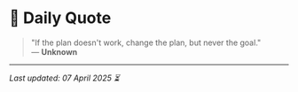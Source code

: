 # 📜 Daily Quote

> "If the plan doesn't work, change the plan, but never the goal."  
> — **Unknown**

---

_Last updated: 07 April 2025 ⏳_
